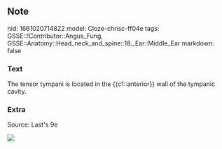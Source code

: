 ## Note
nid: 1661020714822
model: Cloze-chrisc-ff04e
tags: GSSE::!Contributor::Angus_Fung, GSSE::Anatomy::Head_neck_and_spine::18._Ear::Middle_Ear
markdown: false

### Text
The tensor tympani is located in the {{c1::anterior}} wall of the tympanic cavity.

### Extra
Source: Last's 9e
<div><img src=
"paste-6aedcaa94de73f0237a1a4b9d090ab083e4e77f7.jpg"></div>
